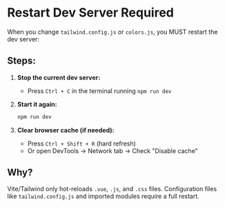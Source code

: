 # Restart Dev Server Required

When you change `tailwind.config.js` or `colors.js`, you MUST restart the dev server:

## Steps:

1. **Stop the current dev server:**
   - Press `Ctrl + C` in the terminal running `npm run dev`

2. **Start it again:**
   ```bash
   npm run dev
   ```

3. **Clear browser cache (if needed):**
   - Press `Ctrl + Shift + R` (hard refresh)
   - Or open DevTools → Network tab → Check "Disable cache"

## Why?

Vite/Tailwind only hot-reloads `.vue`, `.js`, and `.css` files.
Configuration files like `tailwind.config.js` and imported modules require a full restart.
